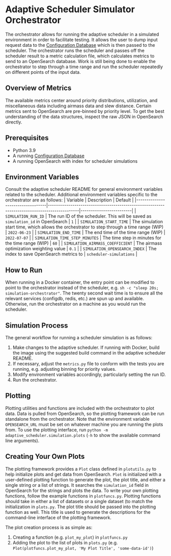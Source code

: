# Adaptive Scheduler Simulator Orchestrator

The orchestrator allows for running the adaptive scheduler in a simulated environment in order to facilitate testing.
It allows the user to dump input request data to the [Configuration Database](https://github.com/observatorycontrolsystem/configdb)
which is then passed to the scheduler. The orchestrator runs the scheduler and passes off the scheduler result to a
metric calculation file, which calculates metrics to send to an OpenSearch database. Work is still being done to enable the
orchestrator to step through a time range and run the scheduler repeatedly on different points of the input data.

## Overview of Metrics
The available metrics center around priority distributions, utilization, and miscellaneous data including airmass data
and slew distance. Certain metrics sent to OpenSearch are pre-binned by priority level. To get the best understanding of
the data structures, inspect the raw JSON in OpenSearch directly.

## Prerequisites
* Python 3.9
* A running [Configuration Database](https://github.com/observatorycontrolsystem/configdb)
* A running OpenSearch with index for scheduler simulations

## Environment Variables
Consult the adaptive scheduler README for general environment variables related to the scheduler. Additional environment
variables specific to the orchestrator are as follows:
| Variable                         | Description                                                                                 | Default                 |
|----------------------------------|---------------------------------------------------------------------------------------------|-------------------------|
| `SIMULATION_RUN_ID`              | The run ID of the scheduler. This will be saved as `simulation_id` in OpenSearch            | `1`                     |
| `SIMULATION_START_TIME`          | The simulation start time, which allows the orchestrator to step through a time range (WIP) | `2022-06-23`            |
| `SIMULATION_END_TIME`            | The end time of the time range (WIP)                                                        | `2022-07-07`            |
| `SIMULATION_TIME_STEP_MINUTES`   | The time step in minutes for the time range (WIP)                                           | `60`                    |
| `SIMULATION_AIRMASS_COEFFICIENT` | The airmass optimization weighting value                                                    | `0.1`                   |
| `SIMULATION_OPENSEARCH_INDEX`    | The index to save OpenSearch metrics to                                                     | `scheduler-simulations` |

## How to Run
When running in a Docker container, the entry point can be modified to point to the orchestrator instead of the scheduler,
e.g. `sh -c "sleep 20s; simulation-orchestrator"`. The twenty second wait time is to ensure all the relevant services (configdb, redis, etc.) are
spun up and available. Otherwise, run the orchestrator on a machine as you would run the scheduler. 

## Simulation Process
The general workflow for running a scheduler simulation is as follows:
1. Make changes to the adaptive scheduler. If running with Docker, build the image using the suggested build command in the adaptive scheduler README.
2. If necessary, adjust the `metrics.py` file to conform with the tests you are running, e.g. adjusting binning for priority values.
3. Modify environment variables accordingly, particularly setting the run ID.
4. Run the orchestrator.

## Plotting
Plotting utilities and functions are included with the orchestrator to plot data. Data is pulled from OpenSearch, so the
plotting framework can be run standalone from the orchestrator. Note that the environment variable `OPENSEARCH_URL` must be set
on whatever machine you are running the plots from. To use the plotting interface, run `python -m adaptive_scheduler.simulation.plots`
(`-h` to show the available command line arguments).

## Creating Your Own Plots
The plotting framework provides a `Plot` class defined in `plotutils.py` to help initialize plots and get data from OpenSearch. 
`Plot` is initialized with a user-defined plotting function to generate the plot, the plot title, and either a single string or a list
of strings. It searches the `simulation_id` field in OpenSearch for the strings and plots the data. To write your own plotting
functions, follow the example functions in `plotfuncs.py`. Plotting functions should take in either a list of datasets
or a single dataset (to match the initialization in `plots.py`. The plot title should be passed into the plotting function as well. 
This title is used to generate the descriptions for the command-line interface of the plotting framework.

The plot creation process is as simple as:
1. Creating a function (e.g. `plot_my_plot`) in `plotfuncs.py`
2. Adding the plot to the list of plots in `plots.py` (e.g. `Plot(plotfuncs.plot_my_plot, 'My Plot Title', 'some-data-id')`)
